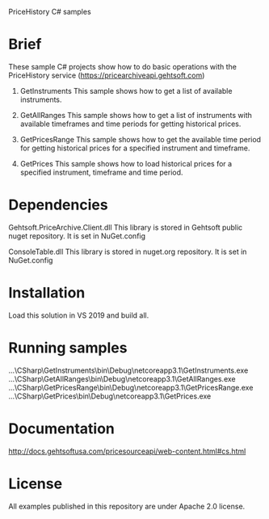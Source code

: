 PriceHistory C# samples

Brief
==================================================================================
These sample C# projects show how to do basic operations with the PriceHistory 
service (https://pricearchiveapi.gehtsoft.com)

1. GetInstruments
   This sample shows how to get a list of available instruments. 

2. GetAllRanges
   This sample shows how to get a list of instruments with available timeframes 
   and time periods for getting historical prices.

3. GetPricesRange
   This sample shows how to get the available time period for getting historical 
   prices for a specified instrument and timeframe.

4. GetPrices
   This sample shows how to load historical prices for a specified instrument, 
   timeframe and time period.

Dependencies
==================================================================================
Gehtsoft.PriceArchive.Client.dll
This library is stored in Gehtsoft public nuget repository.
It is set in NuGet.config

ConsoleTable.dll
This library is stored in nuget.org repository.
It is set in NuGet.config

Installation
==================================================================================
Load this solution in VS 2019 and build all.

Running samples
==================================================================================
...\CSharp\GetInstruments\bin\Debug\netcoreapp3.1\GetInstruments.exe
...\CSharp\GetAllRanges\bin\Debug\netcoreapp3.1\GetAllRanges.exe
...\CSharp\GetPricesRange\bin\Debug\netcoreapp3.1\GetPricesRange.exe
...\CSharp\GetPrices\bin\Debug\netcoreapp3.1\GetPrices.exe

Documentation 
==================================================================================
http://docs.gehtsoftusa.com/pricesourceapi/web-content.html#cs.html

License
==================================================================================
All examples published in this repository are under Apache 2.0 license. 
